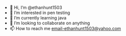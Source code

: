 - 👋 Hi, I’m @ethanhunt1503
- 👀 I’m interested in pen testing
- 🌱 I’m currently learning java
- 💞️ I’m looking to collaborate on anything
- 📫 How to reach me email-ethanhunt1503@yahoo.com

<!---
ethanhunt1503/ethanhunt1503 is a ✨ special ✨ repository because its `README.md` (this file) appears on your GitHub profile.
You can click the Preview link to take a look at your changes.
--->
